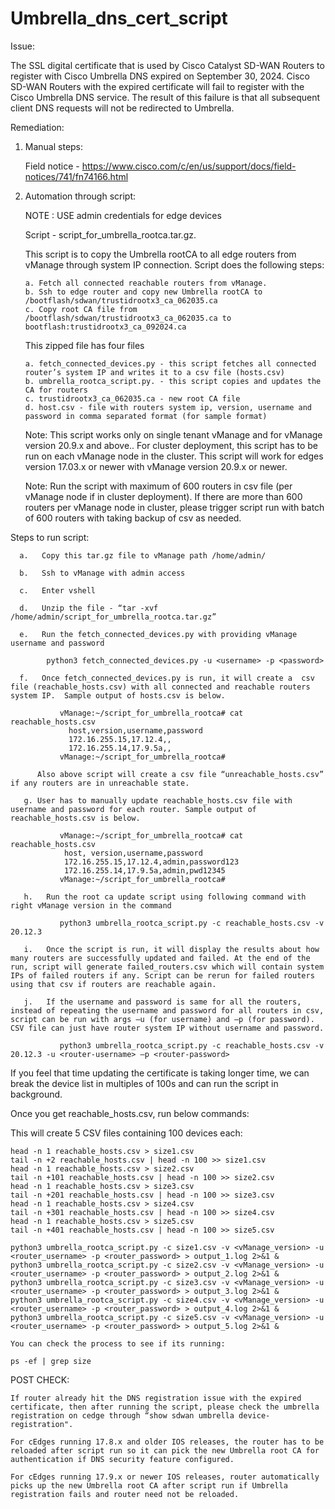 # Umbrella_dns_cert_script

Issue: 

The SSL digital certificate that is used by Cisco Catalyst SD-WAN Routers to register with Cisco Umbrella DNS expired on September 30, 2024. Cisco SD-WAN Routers with the expired certificate will fail to register with the Cisco Umbrella DNS service. The result of this failure is that all subsequent client DNS requests will not be redirected to Umbrella. 
 
Remediation: 

1. Manual steps: 

     Field notice - https://www.cisco.com/c/en/us/support/docs/field-notices/741/fn74166.html  

 2.  Automation through script: 

      NOTE : USE admin credentials for edge devices 

      Script - script_for_umbrella_rootca.tar.gz.   

        This script is to copy the Umbrella rootCA to all edge routers from vManage through system IP connection. Script does the following steps: 

         a. Fetch all connected reachable routers from vManage.      
         b. Ssh to edge router and copy new Umbrella rootCA to /bootflash/sdwan/trustidrootx3_ca_062035.ca 
         c. Copy root CA file from /bootflash/sdwan/trustidrootx3_ca_062035.ca to bootflash:trustidrootx3_ca_092024.ca 

        This zipped file has four files  

         a. fetch_connected_devices.py - this script fetches all connected router’s system IP and writes it to a csv file (hosts.csv)  
         b. umbrella_rootca_script.py. - this script copies and updates the CA for routers 
         c. trustidrootx3_ca_062035.ca - new root CA file 
         d. host.csv - file with routers system ip, version, username and password in comma separated format (for sample format) 

        Note:  This script works only on single tenant vManage and for vManage version 20.9.x and above.. For cluster deployment, this script has to be run on each vManage node in the cluster. This script will work for edges version 17.03.x or newer with vManage version 20.9.x or newer. 

        Note:  Run the script with maximum of 600 routers in csv file (per vManage node if in cluster deployment).  If there are more than 600 routers per vManage node in cluster, please trigger script run with batch of 600 routers with taking backup of csv as needed. 

Steps to run script: 

      a.   Copy this tar.gz file to vManage path /home/admin/ 

      b.   Ssh to vManage with admin access 

      c.   Enter vshell  

      d.   Unzip the file - “tar -xvf /home/admin/script_for_umbrella_rootca.tar.gz” 

      e.   Run the fetch_connected_devices.py with providing vManage username and password 

            python3 fetch_connected_devices.py -u <username> -p <password> 

      f.   Once fetch_connected_devices.py is run, it will create a  csv file (reachable_hosts.csv) with all connected and reachable routers system IP.  Sample output of hosts.csv is below. 

               vManage:~/script_for_umbrella_rootca# cat reachable_hosts.csv  
                 host,version,username,password 
                 172.16.255.15,17.12.4,, 
                 172.16.255.14,17.9.5a,, 
               vManage:~/script_for_umbrella_rootca# 

          Also above script will create a csv file “unreachable_hosts.csv” if any routers are in unreachable state. 

       g. User has to manually update reachable_hosts.csv file with username and password for each router. Sample output of reachable_hosts.csv is below. 

               vManage:~/script_for_umbrella_rootca# cat reachable_hosts.csv 
                host, version,username,password 
                172.16.255.15,17.12.4,admin,password123 
                172.16.255.14,17.9.5a,admin,pwd12345 
               vManage:~/script_for_umbrella_rootca# 

       h.   Run the root ca update script using following command with right vManage version in the command 

               python3 umbrella_rootca_script.py -c reachable_hosts.csv -v 20.12.3 

       i.   Once the script is run, it will display the results about how many routers are successfully updated and failed. At the end of the run, script will generate failed_routers.csv which will contain system IPs of failed routers if any. Script can be rerun for failed routers using that csv if routers are reachable again. 

       j.   If the username and password is same for all the routers, instead of repeating the username and password for all routers in csv, script can be run with args –u (for username) and –p (for password). CSV file can just have router system IP without username and password. 

               python3 umbrella_rootca_script.py -c reachable_hosts.csv -v 20.12.3 -u <router-username> –p <router-password> 

If you feel that time updating the certificate is taking longer time, we can break the device list in multiples of 100s and can run the script in background. 

Once you get reachable_hosts.csv, run below commands:

This will create 5 CSV files containing 100 devices each: 

```
head -n 1 reachable_hosts.csv > size1.csv
tail -n +2 reachable_hosts.csv | head -n 100 >> size1.csv
head -n 1 reachable_hosts.csv > size2.csv
tail -n +101 reachable_hosts.csv | head -n 100 >> size2.csv
head -n 1 reachable_hosts.csv > size3.csv
tail -n +201 reachable_hosts.csv | head -n 100 >> size3.csv
head -n 1 reachable_hosts.csv > size4.csv
tail -n +301 reachable_hosts.csv | head -n 100 >> size4.csv
head -n 1 reachable_hosts.csv > size5.csv
tail -n +401 reachable_hosts.csv | head -n 100 >> size5.csv

python3 umbrella_rootca_script.py -c size1.csv -v <vManage_version> -u <router_username> -p <router_password> > output_1.log 2>&1 &
python3 umbrella_rootca_script.py -c size2.csv -v <vManage_version> -u <router_username> -p <router_password> > output_2.log 2>&1 &
python3 umbrella_rootca_script.py -c size3.csv -v <vManage_version> -u <router_username> -p <router_password> > output_3.log 2>&1 &
python3 umbrella_rootca_script.py -c size4.csv -v <vManage_version> -u <router_username> -p <router_password> > output_4.log 2>&1 &
python3 umbrella_rootca_script.py -c size5.csv -v <vManage_version> -u <router_username> -p <router_password> > output_5.log 2>&1 &

You can check the process to see if its running:

ps -ef | grep size
```

POST CHECK: 

    If router already hit the DNS registration issue with the expired certificate, then after running the script, please check the umbrella registration on cedge through “show sdwan umbrella device-registration".  

    For cEdges running 17.8.x and older IOS releases, the router has to be reloaded after script run so it can pick the new Umbrella root CA for authentication if DNS security feature configured.  

    For cEdges running 17.9.x or newer IOS releases, router automatically picks up the new Umbrella root CA after script run if Umbrella registration fails and router need not be reloaded. 

 

